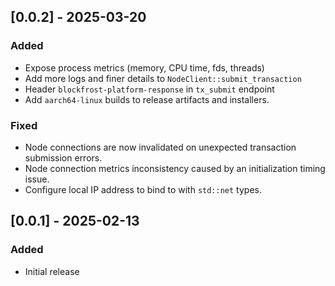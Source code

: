 ## [0.0.2] - 2025-03-20

### Added

- Expose process metrics (memory, CPU time, fds, threads)
- Add more logs and finer details to `NodeClient::submit_transaction`
- Header `blockfrost-platform-response` in `tx_submit` endpoint
- Add `aarch64-linux` builds to release artifacts and installers.

### Fixed

- Node connections are now invalidated on unexpected transaction submission errors.
- Node connection metrics inconsistency caused by an initialization timing issue.
- Configure local IP address to bind to with `std::net` types.

## [0.0.1] - 2025-02-13

### Added

- Initial release
